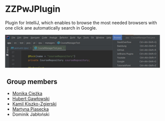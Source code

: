 # ZZPwJPlugin

Plugin for IntelliJ, which enables to browse the most needed browsers with one click ane automatically search in Google.

<div align="center">
    <img src="https://github.com/ZZPwJ/ZZPwJPlugin/blob/master/screen/plugin.jpg" alt="result_page" >
</div>


## ️ Group members <a name = "authors"></a>

* [Monika Ciężka](https://github.com/monikaciezka)
* [Hubert Gawłowski](https://github.com/hubertgaw)
* [Kamil Kiszko-Zgierski](https://github.com/KiszczixIsCoding)
* [Martyna Piasecka](https://github.com/MartynaCys)
* Dominik Jabłoński
